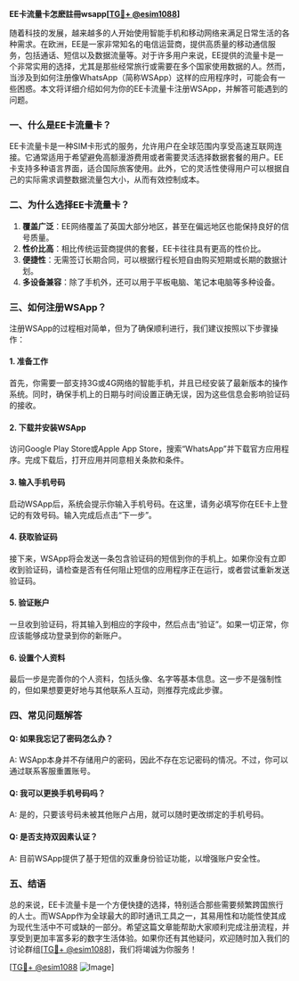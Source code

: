 **EE卡流量卡怎麽註冊wsapp[[TG💪+ @esim1088](https://t.me/s/esim1088)]**

随着科技的发展，越来越多的人开始使用智能手机和移动网络来满足日常生活的各种需求。在欧洲，EE是一家非常知名的电信运营商，提供高质量的移动通信服务，包括通话、短信以及数据流量等。对于许多用户来说，EE提供的流量卡是一个非常实用的选择，尤其是那些经常旅行或需要在多个国家使用数据的人。然而，当涉及到如何注册像WhatsApp（简称WSApp）这样的应用程序时，可能会有一些困惑。本文将详细介绍如何为你的EE卡流量卡注册WSApp，并解答可能遇到的问题。

### 一、什么是EE卡流量卡？

EE卡流量卡是一种SIM卡形式的服务，允许用户在全球范围内享受高速互联网连接。它通常适用于希望避免高额漫游费用或者需要灵活选择数据套餐的用户。EE卡支持多种语言界面，适合国际旅客使用。此外，它的灵活性使得用户可以根据自己的实际需求调整数据流量包大小，从而有效控制成本。

### 二、为什么选择EE卡流量卡？

1. **覆盖广泛**：EE网络覆盖了英国大部分地区，甚至在偏远地区也能保持良好的信号质量。
2. **性价比高**：相比传统运营商提供的套餐，EE卡往往具有更高的性价比。
3. **便捷性**：无需签订长期合同，可以根据行程长短自由购买短期或长期的数据计划。
4. **多设备兼容**：除了手机外，还可以用于平板电脑、笔记本电脑等多种设备。

### 三、如何注册WSApp？

注册WSApp的过程相对简单，但为了确保顺利进行，我们建议按照以下步骤操作：

#### 1. 准备工作

首先，你需要一部支持3G或4G网络的智能手机，并且已经安装了最新版本的操作系统。同时，确保手机上的日期与时间设置正确无误，因为这些信息会影响验证码的接收。

#### 2. 下载并安装WSApp

访问Google Play Store或Apple App Store，搜索“WhatsApp”并下载官方应用程序。完成下载后，打开应用并同意相关条款和条件。

#### 3. 输入手机号码

启动WSApp后，系统会提示你输入手机号码。在这里，请务必填写你在EE卡上登记的有效号码。输入完成后点击“下一步”。

#### 4. 获取验证码

接下来，WSApp将会发送一条包含验证码的短信到你的手机上。如果你没有立即收到验证码，请检查是否有任何阻止短信的应用程序正在运行，或者尝试重新发送验证码。

#### 5. 验证账户

一旦收到验证码，将其输入到相应的字段中，然后点击“验证”。如果一切正常，你应该能够成功登录到你的新账户。

#### 6. 设置个人资料

最后一步是完善你的个人资料，包括头像、名字等基本信息。这一步不是强制性的，但如果想要更好地与其他联系人互动，则推荐完成此步骤。

### 四、常见问题解答

#### Q: 如果我忘记了密码怎么办？
A: WSApp本身并不存储用户的密码，因此不存在忘记密码的情况。不过，你可以通过联系客服重置账号。

#### Q: 我可以更换手机号码吗？
A: 是的，只要该号码未被其他账户占用，就可以随时更改绑定的手机号码。

#### Q: 是否支持双因素认证？
A: 目前WSApp提供了基于短信的双重身份验证功能，以增强账户安全性。

### 五、结语

总的来说，EE卡流量卡是一个方便快捷的选择，特别适合那些需要频繁跨国旅行的人士。而WSApp作为全球最大的即时通讯工具之一，其易用性和功能性使其成为现代生活中不可或缺的一部分。希望这篇文章能帮助大家顺利完成注册流程，并享受到更加丰富多彩的数字生活体验。如果你还有其他疑问，欢迎随时加入我们的讨论群组[[TG💪+ @esim1088](https://t.me/s/esim1088)]，我们将竭诚为你服务！

[[TG💪+ @esim1088](https://t.me/s/esim1088) ![Image](https://i.postimg.cc/4NQfJmqS/Snipaste-2025-05-13-00-14-12.png)]